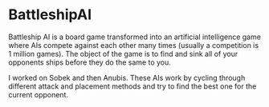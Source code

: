 # BattleshipAI

Battleship AI is a board game transformed into an artificial intelligence game where AIs compete against each other many times (usually a competition is 1 million games).  The object of the game is to find and sink all of your opponents ships before they do the same to you.

I worked on Sobek and then Anubis.  These AIs work by cycling through different attack and placement methods and try to find the best one for the current opponent.
